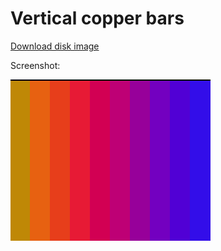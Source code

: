 Vertical copper bars
====================

[Download disk image](bin/copper_vert.adf?raw=true)

Screenshot:

![Screenshot](screenshot.png?raw=true)

